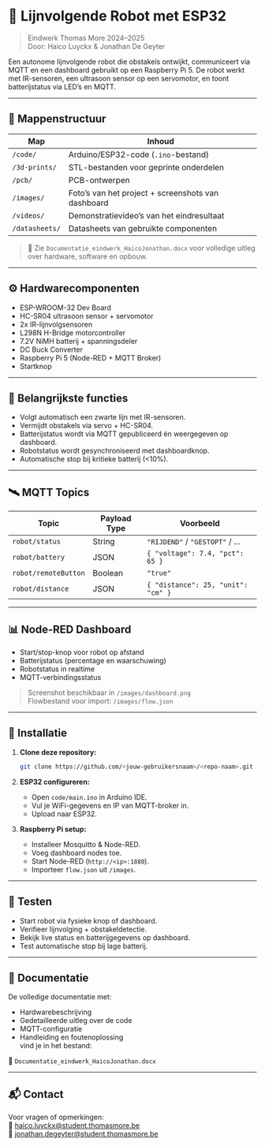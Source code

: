 # 🤖 Lijnvolgende Robot met ESP32

> Eindwerk Thomas More 2024–2025  
> Door: Haico Luyckx & Jonathan De Geyter

Een autonome lijnvolgende robot die obstakels ontwijkt, communiceert via MQTT en een dashboard gebruikt op een Raspberry Pi 5. De robot werkt met IR-sensoren, een ultrasoon sensor op een servomotor, en toont batterijstatus via LED’s en MQTT.

---

## 📁 Mappenstructuur

| Map            | Inhoud                                                   |
|----------------|----------------------------------------------------------|
| `/code/`       | Arduino/ESP32-code (`.ino`-bestand)                      |
| `/3d-prints/`  | STL-bestanden voor geprinte onderdelen                   |
| `/pcb/`        | PCB-ontwerpen                                            |
| `/images/`     | Foto’s van het project + screenshots van dashboard       |
| `/videos/`     | Demonstratievideo’s van het eindresultaat                |
| `/datasheets/` | Datasheets van gebruikte componenten                     |

> 📄 Zie `Documentatie_eindwerk_HaicoJonathan.docx` voor volledige uitleg over hardware, software en opbouw.

---

## ⚙️ Hardwarecomponenten

- ESP-WROOM-32 Dev Board
- HC-SR04 ultrasoon sensor + servomotor
- 2x IR-lijnvolgsensoren
- L298N H-Bridge motorcontroller
- 7.2V NiMH batterij + spanningsdeler
- DC Buck Converter
- Raspberry Pi 5 (Node-RED + MQTT Broker)
- Startknop

---

## 🚦 Belangrijkste functies

- Volgt automatisch een zwarte lijn met IR-sensoren.
- Vermijdt obstakels via servo + HC-SR04.
- Batterijstatus wordt via MQTT gepubliceerd én weergegeven op dashboard.
- Robotstatus wordt gesynchroniseerd met dashboardknop.
- Automatische stop bij kritieke batterij (<10%).

---

## 🛰️ MQTT Topics

| Topic               | Payload Type | Voorbeeld                          |
|--------------------|--------------|------------------------------------|
| `robot/status`     | String       | `"RIJDEND"` / `"GESTOPT"` / ...    |
| `robot/battery`    | JSON         | `{ "voltage": 7.4, "pct": 65 }`    |
| `robot/remoteButton` | Boolean    | `"true"`                           |
| `robot/distance`   | JSON         | `{ "distance": 25, "unit": "cm" }` |

---

## 📊 Node-RED Dashboard

- Start/stop-knop voor robot op afstand
- Batterijstatus (percentage en waarschuwing)
- Robotstatus in realtime
- MQTT-verbindingsstatus

> Screenshot beschikbaar in `/images/dashboard.png`  
> Flowbestand voor import: `/images/flow.json`

---

## 🔧 Installatie

1. **Clone deze repository:**

   ```bash
   git clone https://github.com/<jouw-gebruikersnaam>/<repo-naam>.git

2. **ESP32 configureren:**
   - Open `code/main.ino` in Arduino IDE.
   - Vul je WiFi-gegevens en IP van MQTT-broker in.
   - Upload naar ESP32.

3. **Raspberry Pi setup:**
   - Installeer Mosquitto & Node-RED.
   - Voeg dashboard nodes toe.
   - Start Node-RED (`http://<ip>:1880`).
   - Importeer `flow.json` uit `/images`.

---

## 🧪 Testen

- Start robot via fysieke knop of dashboard.
- Verifieer lijnvolging + obstakeldetectie.
- Bekijk live status en batterijgegevens op dashboard.
- Test automatische stop bij lage batterij.

---

## 📄 Documentatie

De volledige documentatie met:
- Hardwarebeschrijving
- Gedetailleerde uitleg over de code
- MQTT-configuratie
- Handleiding en foutenoplossing  
vind je in het bestand:

📘 `Documentatie_eindwerk_HaicoJonathan.docx`

---

## 📬 Contact

Voor vragen of opmerkingen:  
📧 haico.luyckx@student.thomasmore.be  
📧 jonathan.degeyter@student.thomasmore.be
